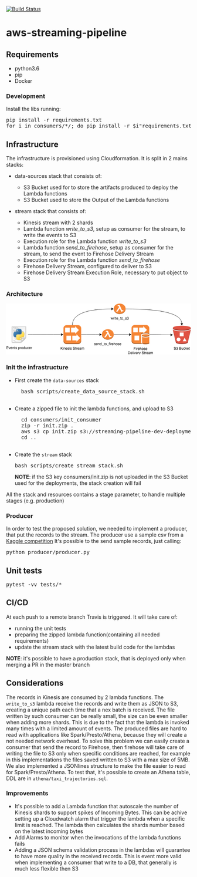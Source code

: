 [![Build Status](https://travis-ci.org/nicor88/aws-streaming-pipeline.svg?branch=master)](https://travis-ci.org/nicor88/aws-streaming-pipeline)

# aws-streaming-pipeline

## Requirements
* python3.6
* pip
* Docker

### Development
Install the libs running:
<pre>
pip install -r requirements.txt
for i in consumers/*/; do pip install -r $i"requirements.txt"; done
</pre>

## Infrastructure
The infrastructure is provisioned using Cloudformation. It is split in 2 mains stacks:
* data-sources stack that consists of:
	* S3 Bucket used for to store the artifacts produced to deploy the Lambda functions
	* S3 Bucket used to store the Output of the Lambda functions

* stream stack that consists of:
	* Kinesis stream with 2 shards
	* Lambda function *write_to_s3*, setup as consumer for the stream, to write the events to S3
	* Execution role for the Lambda function *write_to_s3*
	* Lambda function *send_to_firehose*, setup as consumer for the stream, to send the event to Firehose Delivery Stream
	* Execution role for the Lambda function *send_to_firehose*
	* Firehose Delivery Stream, configured to deliver to S3
	* Firehose Delivery Stream Execution Role, necessary to put object to S3

### Architecture
![alt text](docs/aws-streaming-pipeline.png "Architecture")

### Init the infrastructure
* First create the `data-sources` stack
	<pre>
	bash scripts/create_data_source_stack.sh
	</pre>

* Create a zipped file to init the lambda functions, and upload to S3
	<pre>
	cd consumers/init_consumer
	zip -r init.zip .
	aws s3 cp init.zip s3://streaming-pipeline-dev-deployment/consumers/
	cd ..
	</pre>
	
* Create the `stream` stack
	<pre>bash scripts/create_stream_stack.sh</pre>
	**NOTE**: if the S3 key consumers/init.zip is not uploaded in the S3 Bucket used for the deployments, the stack creation will fail

All the stack and resources contains a stage parameter, to handle multiple stages (e.g. production)

### Producer
In order to test the proposed solution, we needed to implement a producer, that put the records to the stream.
The producer use a sample csv from a [Kaggle competition](https://www.kaggle.com/c/pkdd-15-predict-taxi-service-trajectory-i/data)
It's possible to the send sample records, just calling:
<pre>
python producer/producer.py
</pre>

## Unit tests
<pre>
pytest -vv tests/*
</pre>

## CI/CD
At each push to a remote branch Travis is triggered. It will take care of:
* running the unit tests
* preparing the zipped lambda function(containing all needed requirements)
* update the stream stack with the latest build code for the lambdas

**NOTE**: it's possible to have a production stack, that is deployed only when merging a PR in the master branch


## Considerations
The records in Kinesis are consumed by 2 lambda functions.
The `write_to_s3` lambda receive the records and write them as JSON to S3, creating a unique path each time that a nex batch is received.
The file written by such consumer can be really small, the size can be even smaller when adding more shards.
This is due to the fact that the lambda is invoked many times with a limited amount of events.
The produced files are hard to read with applications like Spark/Presto/Athena, because they will create a not needed network overhead.
To solve this problem we can easily create a consumer that send the record to Firehose, then firehose will take care of
writing the file to S3 only when specific conditions are reached, for example in this implementations
the files saved written to S3 with a max size of 5MB. We also implemented a JSONlines structure 
to make the file easier to read for Spark/Presto/Athena.
To test that, it's possible to create an Athena table, DDL are in `athena/taxi_trajectories.sql`.

### Improvements
* It's possible to add a Lambda function that autoscale the number of Kinesis shards to support spikes of Incoming Bytes.
	This can be achive setting up a Cloudwatch alarm that trigger the lambda when a specific limit is reached. 
	The lambda then calculates the shards number based on the latest incoming bytes
* Add Alarms to monitor when the invocations of the lambda functions fails
* Adding a JSON schema validation process in the lambdas will guarantee to have more quality in the received records.
	This is event more valid when implementing a consumer that write to a DB, that generally is much less flexible then S3
